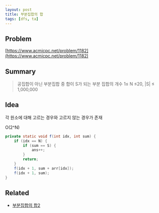 ```yaml
---
layout: post
title: 부분집합의 합
tags: [dfs, ta]
---
```

## Problem

[https://www.acmicpc.net/problem/1182](https://www.acmicpc.net/problem/1182)

## Summary

> 공집합이 아닌 부분집합 중 합이 S가 되는 부분 집합의 개수
> 1≤ N ≤20, |S| ≤ 1,000,000

## Idea

각 원소에 대해 고르는 경우와 고르지 않는 경우가 존재

O(2^N)

``` java
private static void f(int idx, int sum) {
    if (idx == N) {
        if (sum == S) {
            ans++;
        }
        return;
    }
    f(idx + 1, sum + arr[idx]);
    f(idx + 1, sum);
}
```

## Related
* [부분집합의 합2](/2017-08-14/SumSubset2/)

